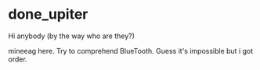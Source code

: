 # done_upiter

Hi anybody (by the way who are they?)

mineeag here. Try to comprehend BlueTooth. Guess it's impossible but i got order.
